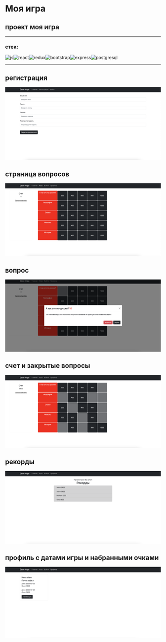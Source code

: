 # Моя игра

## проект моя игра

<hr/>

### стек:

![js](https://img.shields.io/badge/-javascript-black?style=for-the-badge&logo=javascript)![react](https://img.shields.io/badge/-react-black?style=for-the-badge&logo=react)![redux](https://img.shields.io/badge/-redux-black?style=for-the-badge&logo=redux)![bootstrap](https://img.shields.io/badge/-bootstrap-black?style=for-the-badge&logo=bootstrap)![express](https://img.shields.io/badge/-express-black?style=for-the-badge&logo=express)![postgresql](https://img.shields.io/badge/-postgresql-black?style=for-the-badge&logo=postgresql)

<hr/>

## регистрация

![3](assets/3.png)

## страница вопросов

![1](assets/5.png)

## вопрос

![1](assets/6.png)

## счет и закрытые вопросы

![1](assets/7.png)

## рекорды

![1](assets/8.png)

## профиль с датами игры и набранными очками

![1](assets/9.png)
